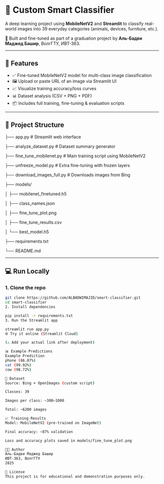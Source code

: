 
# 🧠 Custom Smart Classifier

A deep learning project using **MobileNetV2** and **Streamlit** to classify real-world images into 39 everyday categories (animals, devices, furniture, etc.).

📌 Built and fine-tuned as part of a graduation project by **Аль-Бадви Маджед Башир**, ВолгГТУ, ИВТ-363.

---

## 🚀 Features

- ✅ Fine-tuned MobileNetV2 model for multi-class image classification
- 🖼️ Upload or paste URL of an image via Streamlit UI
- 📈 Visualize training accuracy/loss curves
- 📊 Dataset analysis (CSV + PNG + PDF)
- 📦 Includes full training, fine-tuning & evaluation scripts

---

## 📂 Project Structure


├── app.py # Streamlit web interface

├── analyze_dataset.py # Dataset summary generator

├── fine_tune_mobilenet.py # Main training script using MobileNetV2

├── unfreeze_model.py # Extra fine-tuning with frozen layers

├── download_images_full.py # Downloads images from Bing

├── models/

│ ├── mobilenet_finetuned.h5

│ ├── class_names.json

│ ├── fine_tune_plot.png

│ ├── fine_tune_results.csv

│ └── best_model.h5

├── requirements.txt


└── README.md



---

## 💻 Run Locally

### 1. Clone the repo
```bash
git clone https://github.com/ALBADWIMAJID/smart-classifier.git
cd smart-classifier
2. Install dependencies

pip install -r requirements.txt
3. Run the Streamlit app

streamlit run app.py
🌐 Try it online (Streamlit Cloud)

(⚠️ Add your actual link after deployment)

📊 Example Predictions
Example	Prediction
phone (86.07%)
cat (99.92%)
cow (98.72%)

🧪 Dataset
Source: Bing + OpenImages (custom script)

Classes: 39

Images per class: ~300–1000

Total: ~6200 images

📈 Training Results
Model: MobileNetV2 (pre-trained on ImageNet)

Final accuracy: ~87% validation

Loss and accuracy plots saved in models/fine_tune_plot.png

👨‍🎓 Author
Аль-Бадви Маджед Башир
ИВТ-363, ВолгГТУ
2025

📄 License
This project is for educational and demonstration purposes only.

